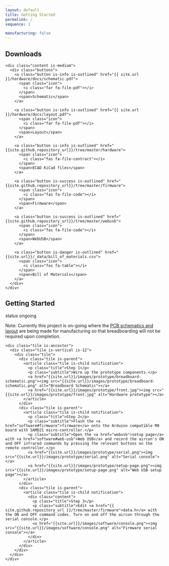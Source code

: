 ```yaml
---
layout: default
title: Getting Started
permalink: /
sequence: 1

manufacturing: false
---
```


<section class="section is-small">
  <div class="container">
    <h2 class="title is-1">Downloads</h2>

    <div class="content is-medium">
      <div class="buttons">
        <a class="button is-info is-outlined" href="{{ site.url }}/hardware/docs/schematic.pdf">
          <span class="icon">
            <i class="far fa-file-pdf"></i>
          </span>
          <span>Schematic</span>
        </a>

        <a class="button is-info is-outlined" href="{{ site.url }}/hardware/docs/layout.pdf">
          <span class="icon">
            <i class="far fa-file-pdf"></i>
          </span>
          <span>Layout</span>
        </a>

        <a class="button is-info is-outlined" href="{{site.github.repository_url}}/tree/master/hardware">
          <span class="icon">
            <i class="fas fa-file-contract"></i>
          </span>
          <span>ECAD KiCad files</span>
        </a>

        <a class="button is-success is-outlined" href="{{site.github.repository_url}}/tree/master/firmware">
          <span class="icon">
            <i class="fas fa-file-code"></i>
          </span>
          <span>Firmware</span>
        </a>

        <a class="button is-success is-outlined" href="{{site.github.repository_url}}/tree/master/webusb">
          <span class="icon">
            <i class="fas fa-file-code"></i>
          </span>
          <span>WebUSB</span>
        </a>

        <a class="button is-danger is-outlined" href="{{site.url}}/_data/bill_of_materials.csv">
          <span class="icon">
            <i class="fas fa-table"></i>
          </span>
          <span>Bill of Materials</span>
        </a>
      </div>
    </div>
  </div>
</section>

<section class="section is-small">
  <div class="container">
    <h2 class="title is-1">Getting Started</h2>
    <div class="tags has-addons">
      <span class="tag is-medium is-light">status</span>
      <span class="tag is-medium is-warning">ongoing</span>
    </div>
    <p class="subtitle">Note: Currently this project is on-going where the <a href="hardware">PCB schematics and layout</a> are being made for manufacturing so that breadboarding will not be required upon completion.</p>

    <div class="tile is-ancestor">
      <div class="tile is-vertical is-12">
        <div class="tile">
          <div class="tile is-parent">
            <article class="tile is-child notification">
              <p class="title">Step 1</p>
              <p class="subtitle">Wire up the prototype components.</p>
              <a href="{{site.url}}/images/prototype/breadboard-schematic.png"><img src="{{site.url}}/images/prototype/breadboard-schematic.png" alt="Breadboard Schematic"></a>
              <a href="{{site.url}}/images/prototype/front.jpg"><img src="{{site.url}}/images/prototype/front.jpg" alt="Hardware prototype"></a>
            </article>
          </div>
          <div class="tile is-parent">
            <article class="tile is-child notification">
              <p class="title">Step 2</p>
              <p class="subtitle">Flash the <a href="software#firmware">firmware</a> onto the Arduino compatible M0 board with SAMD21 micro-controller.</p>
              <p class="subtitle">Open the <a href="webusb">setup page</a> with <a href="software#web-usb">Web USB</a> and record the aircon's ON and OFF infrared commands by pressing the relevant buttons on the remote controller.</p>
              <a href="{{site.url}}/images/prototype/serial.png"><img src="{{site.url}}/images/prototype/serial.png" alt="Serial console"></a>
              <a href="{{site.url}}/images/prototype/setup-page.png"><img src="{{site.url}}/images/prototype/setup-page.png" alt="Web USB setup page"></a>
            </article>
          </div>
          <div class="tile is-parent">
            <article class="tile is-child notification">
              <div class="content">
                <p class="title">Step 3</p>
                <p class="subtitle">Edit <a href="{{ site.github.repository_url }}/tree/master/firmware">data.h</a> with the ON and OFF command codes. Turn on and off the aircon through the serial console.</p>
                <a href="{{site.url}}/images/software/console.png"><img src="{{site.url}}/images/software/console.png" alt="Firmware serial console"></a>
              </div>
            </article>
          </div>
        </div>
      </div>
    </div>
  </div>
</section>
